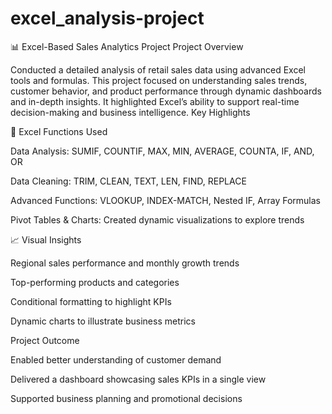 # excel_analysis-project
📊 Excel-Based Sales Analytics Project
Project Overview

Conducted a detailed analysis of retail sales data using advanced Excel tools and formulas. This project focused on understanding sales trends, customer behavior, and product performance through dynamic dashboards and in-depth insights. It highlighted Excel’s ability to support real-time decision-making and business intelligence.
Key Highlights

🧮 Excel Functions Used

Data Analysis: SUMIF, COUNTIF, MAX, MIN, AVERAGE, COUNTA, IF, AND, OR

Data Cleaning: TRIM, CLEAN, TEXT, LEN, FIND, REPLACE

Advanced Functions: VLOOKUP, INDEX-MATCH, Nested IF, Array Formulas

Pivot Tables & Charts: Created dynamic visualizations to explore trends

📈 Visual Insights

Regional sales performance and monthly growth trends

Top-performing products and categories

Conditional formatting to highlight KPIs

Dynamic charts to illustrate business metrics

Project Outcome

Enabled better understanding of customer demand

Delivered a dashboard showcasing sales KPIs in a single view

Supported business planning and promotional decisions
